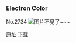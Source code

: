 ### Electron Color
No.2734
![图片不见了~~~](https://imgs.xkcd.com/comics/electron_color.png)

[原址](https://xkcd.com//2734) [下载](https://imgs.xkcd.com/comics/electron_color.png)

